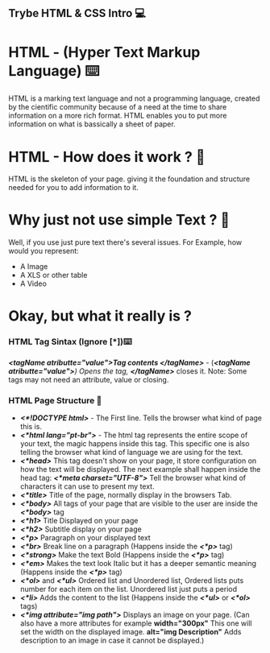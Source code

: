 ## Trybe HTML & CSS Intro :computer:

# HTML - (Hyper Text Markup Language) :keyboard:

HTML is a marking text language and not a programming language, created by the cientific community because of a need at the time to share information on a more rich format. HTML enables you to put more information on what is bassically a sheet of paper.

# HTML - How does it work ? :thinking:

HTML is the skeleton of your page. giving it the foundation and structure needed for you to add information to it.

# Why just not use simple Text ? :thinking:

Well, if you use just pure text there's several issues. For Example, how would you represent:

* A Image
* A XLS or other table
* A Video

# Okay, but what it really is ?

### HTML Tag Sintax (Ignore [*]):keyboard:

<em><strong><*tagName atributte="value">Tag contents <*/tagName></strong></em> - (<em><strong><*tagName atributte="value"></strong></em>) Opens the tag, <em><strong><*/tagName></strong></em> closes it. 
Note: Some tags may not need an attribute, value or closing.

### HTML Page Structure :bricks:

* <em><strong><*!DOCTYPE html></strong></em> - The First line. Tells the browser what kind of page this is.
* <em><strong><*html lang="pt-br"></strong></em> - The html tag represents the entire scope of your text, the magic happens inside this tag. This specific one is also telling the browser what kind of language we are using for the text.
* <em><strong><*head></strong></em> This tag doesn't show on your page, it store configuration on how the text will be displayed. The next example shall happen inside the head tag: <em><strong><*meta charset="UTF-8"></strong></em> Tell the browser what kind of characters it can use to present my text. 
* <em><strong><*title></strong></em> Title of the page, normally display in the browsers Tab.
* <em><strong><*body></strong></em> All tags of your page that are visible to the user are inside the <em><strong><*body></strong></em> tag
* <em><strong><*h1></strong></em> Title Displayed on your page
* <em><strong><*h2></strong></em> Subtitle display on your page
* <em><strong><*p></strong></em> Paragraph on your displayed text
* <em><strong><*br></strong></em> Break line on a paragraph (Happens inside the <em><strong><*p></strong></em> tag)
* <em><strong><*strong></strong></em> Make the text Bold (Happens inside the <em><strong><*p></strong></em> tag)
* <em><strong><*em></strong></em> Makes the text look Italic but it has a deeper semantic meaning (Happens inside the <em><strong><*p></strong></em> tag)
* <em><strong><*ol></strong></em> and <em><strong><*ul></strong></em> Ordered list and Unordered list, Ordered lists puts number for each item on the list. Unordered list just puts a period
* <em><strong><*li></strong></em> Adds the content to the list (Happens inside the <em><strong><*ul></strong></em> or <em><strong><*ol></strong></em> tags)
* <em><strong><*img attribute="img path"></strong></em> Displays an image on your page. (Can also have a more attributes for example <strong>width="300px"</strong> This one will set the width on the displayed image. <strong>alt="img Description"</strong> Adds description to an image in case it cannot be displayed.)